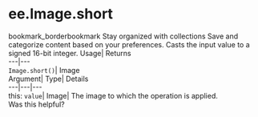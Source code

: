  
#  ee.Image.short 
bookmark_borderbookmark Stay organized with collections  Save and categorize content based on your preferences.
Casts the input value to a signed 16-bit integer. 
Usage| Returns  
---|---  
`Image.short()`| Image  
Argument| Type| Details  
---|---|---  
this: `value`| Image| The image to which the operation is applied.  
Was this helpful?
